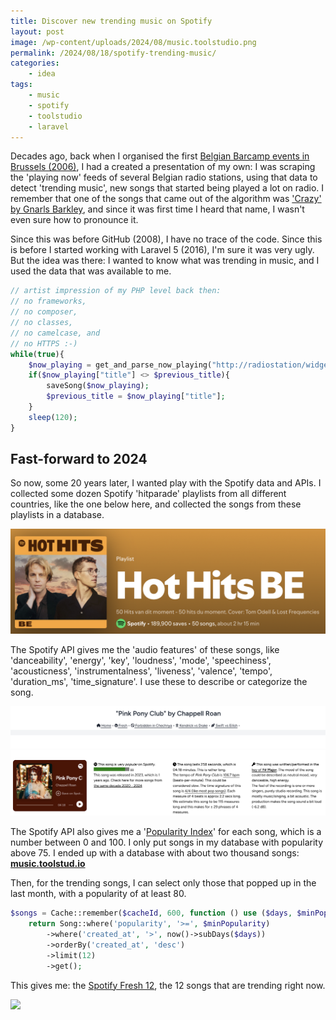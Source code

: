 ```yaml
---
title: Discover new trending music on Spotify
layout: post
image: /wp-content/uploads/2024/08/music.toolstudio.png
permalink: /2024/08/18/spotify-trending-music/
categories:
    - idea
tags:
    - music
    - spotify
    - toolstudio
    - laravel
---
```


Decades ago, back when I organised the first [Belgian Barcamp events in Brussels (2006)](/2006/05/09/barcamp-brussels-10-days-to-go/), I had a created a presentation of my own: I was scraping the 'playing now' feeds of several Belgian radio stations, using that data to detect 'trending music', new songs that started being played a lot on radio. I remember that one of the songs that came out of the algorithm was ['Crazy' by Gnarls Barkley](https://www.youtube.com/watch?v=-N4jf6rtyuw), and since it was first time I heard that name, I wasn't even sure how to pronounce it.

Since this was before GitHub (2008), I have no trace of the code. Since this is before I started working with Laravel 5 (2016), I'm sure it was very ugly. But the idea was there: I wanted to know what was trending in music, and I used the data that was available to me.

```php
// artist impression of my PHP level back then:
// no frameworks,
// no composer,
// no classes,
// no camelcase, and
// no HTTPS :-)
while(true){
    $now_playing = get_and_parse_now_playing("http://radiostation/widget/nowplaying.html");
    if($now_playing["title"] <> $previous_title){
        saveSong($now_playing);
        $previous_title = $now_playing["title"];
    }
    sleep(120);
}
```

## Fast-forward to 2024 

So now, some 20 years later, I wanted play with the Spotify data and APIs. I collected some dozen Spotify 'hitparade' playlists from all different countries, like the one below here, and collected the songs from these playlists in a database.

![](/wp-content/uploads/2024/08/hothitsbe.png)

The Spotify API gives me the 'audio features' of these songs, like 'danceability', 'energy', 'key', 'loudness', 'mode', 'speechiness', 'acousticness', 'instrumentalness', 'liveness', 'valence', 'tempo', 'duration_ms', 'time_signature'. I use these to describe or categorize the song.

![](/wp-content/uploads/2024/08/chappellroan.png)

The Spotify API also gives me a '[Popularity Index](https://www.artist.tools/features/spotify-popularity-index)' for each song, which is a number between 0 and 100. I only put songs in my database with popularity above 75.
I ended up with a database with about two thousand songs: [**music.toolstud.io**](https://music.toolstud.io/)

Then, for the trending songs, I can select only those that popped up in the last month, with a popularity of at least 80.

```php
$songs = Cache::remember($cacheId, 600, function () use ($days, $minPopularity) {
    return Song::where('popularity', '>=', $minPopularity)
        ->where('created_at', '>', now()->subDays($days))
        ->orderBy('created_at', 'desc')
        ->limit(12)
        ->get();
```
This gives me: the [Spotify Fresh 12](https://music.toolstud.io/fresh), the 12 songs that are trending right now.

[![](/wp-content/uploads/2024/08/music.toolstudio.png)](https://music.toolstud.io/fresh)